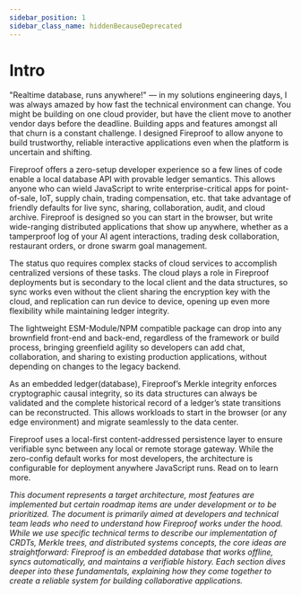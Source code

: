 ```yaml
---
sidebar_position: 1
sidebar_class_name: hiddenBecauseDeprecated
---
```

# Intro

"Realtime database, runs anywhere!" — in my solutions engineering days, I was always amazed by how fast the technical environment can change. You might be building on one cloud provider, but have the client move to another vendor days before the deadline. Building apps and features amongst all that churn is a constant challenge. I designed Fireproof to allow anyone to build trustworthy, reliable interactive applications even when the platform is uncertain and shifting.

Fireproof offers a zero-setup developer experience so a few lines of code enable a local database API with provable ledger semantics. This allows anyone who can wield JavaScript to write enterprise-critical apps for point-of-sale, IoT, supply chain, trading compensation, etc. that take advantage of friendly defaults for live sync, sharing, collaboration, audit, and cloud archive. Fireproof is designed so you can start in the browser, but write wide-ranging distributed applications that show up anywhere, whether as a tamperproof log of your AI agent interactions, trading desk collaboration, restaurant orders, or drone swarm goal management.

The status quo requires complex stacks of cloud services to accomplish centralized versions of these tasks. The cloud plays a role in Fireproof deployments but is secondary to the local client and the data structures, so sync works even without the client sharing the encryption key with the cloud, and replication can run device to device, opening up even more flexibility while maintaining ledger integrity.

The lightweight ESM-Module/NPM compatible package can drop into any brownfield front-end and back-end, regardless of the framework or build process, bringing greenfield agility so developers can add chat, collaboration, and sharing to existing production applications, without depending on changes to the legacy backend.

As an embedded ledger(database), Fireproof’s Merkle integrity enforces cryptographic causal integrity, so its data structures can always be validated and the complete historical record of a ledger’s state transitions can be reconstructed. This allows workloads to start in the browser (or any edge environment) and migrate seamlessly to the data center.

Fireproof uses a local-first content-addressed persistence layer to ensure verifiable sync between any local or remote storage gateway. While the zero-config default works for most developers, the architecture is configurable for deployment anywhere JavaScript runs. Read on to learn more.

*This document represents a target architecture, most features are implemented but certain roadmap items are under development or to be prioritized. The document is primarily aimed at developers and technical team leads who need to understand how Fireproof works under the hood. While we use specific technical terms to describe our implementation of CRDTs, Merkle trees, and distributed systems concepts, the core ideas are straightforward: Fireproof is an embedded database that works offline, syncs automatically, and maintains a verifiable history. Each section dives deeper into these fundamentals, explaining how they come together to create a reliable system for building collaborative applications.*
